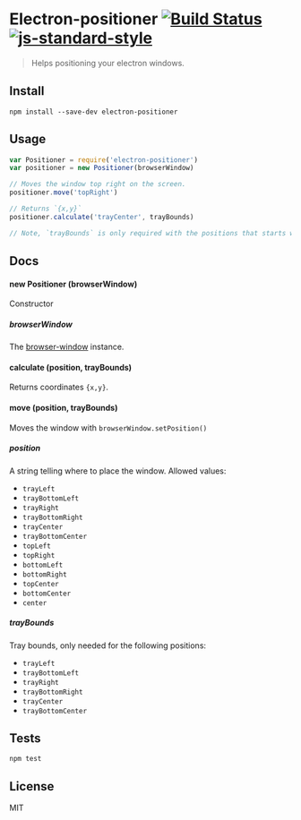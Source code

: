 # Electron-positioner [![Build Status](https://travis-ci.org/jenslind/electron-positioner.svg?branch=master)](https://travis-ci.org/jenslind/electron-positioner) [![js-standard-style](https://img.shields.io/badge/code%20style-standard-brightgreen.svg?style=flat)](https://github.com/feross/standard)
> Helps positioning your electron windows.

## Install
```
npm install --save-dev electron-positioner
```

## Usage
```Javascript
var Positioner = require('electron-positioner')
var positioner = new Positioner(browserWindow)

// Moves the window top right on the screen.
positioner.move('topRight')

// Returns `{x,y}`
positioner.calculate('trayCenter', trayBounds)

// Note, `trayBounds` is only required with the positions that starts with `tray`.
```

## Docs

#### new Positioner (browserWindow)
Constructor

##### browserWindow
The [browser-window](https://github.com/atom/electron/blob/master/docs/api/browser-window.md) instance.

#### calculate (position, trayBounds)
Returns coordinates `{x,y}`.

#### move (position, trayBounds)
Moves the window with `browserWindow.setPosition()`

##### position
A string telling where to place the window.
Allowed values:
- `trayLeft`
- `trayBottomLeft`
- `trayRight`
- `trayBottomRight`
- `trayCenter`
- `trayBottomCenter`
- `topLeft`
- `topRight`
- `bottomLeft`
- `bottomRight`
- `topCenter`
- `bottomCenter`
- `center`

##### trayBounds
Tray bounds, only needed for the following positions:
- `trayLeft`
- `trayBottomLeft`
- `trayRight`
- `trayBottomRight`
- `trayCenter`
- `trayBottomCenter`

## Tests
```
npm test
```

## License
MIT
